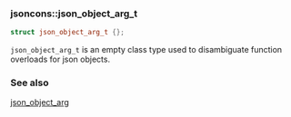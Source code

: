 ### jsoncons::json_object_arg_t 

```c++
struct json_object_arg_t {};
```

`json_object_arg_t` is an empty class type used to disambiguate function overloads for json objects.

### See also

[json_object_arg](json_object_arg.md)

